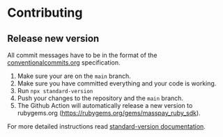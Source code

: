 # Contributing

## Release new version

All commit messages have to be in the format of the [conventionalcommits.org](https://conventionalcommits.org) specification.

1. Make sure your are on the `main` branch.
2. Make sure you have committed everything and your code is working.
3. Run `npx standard-version`
4. Push your changes to the repository and the `main` branch.
5. The Github Action will automatically release a new version to rubygems.org (https://rubygems.org/gems/masspay_ruby_sdk).

For more detailed instructions read [standard-version documentation](https://github.com/conventional-changelog/standard-version).